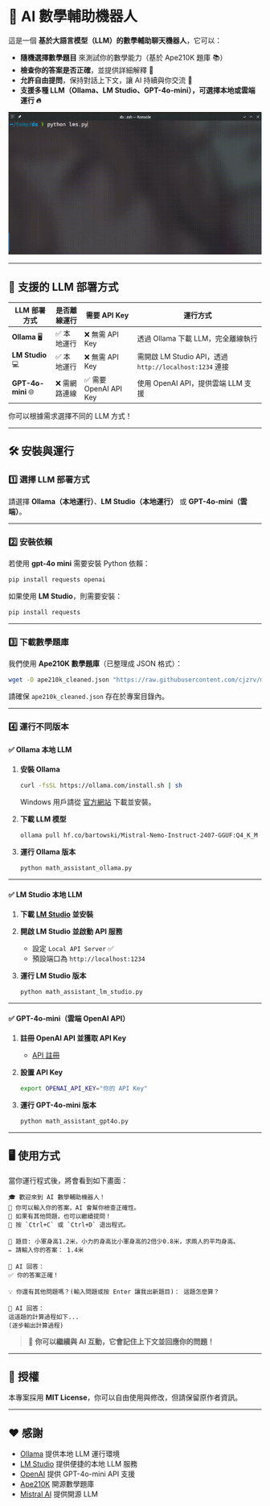 
# 🧮 AI 數學輔助機器人

這是一個 **基於大語言模型（LLM）的數學輔助聊天機器人**，它可以：
- **隨機選擇數學題目** 來測試你的數學能力（基於 Ape210K 題庫 📚）
- **檢查你的答案是否正確**，並提供詳細解釋 🤖
- **允許自由提問**，保持對話上下文，讓 AI 持續與你交流 💬
- **支援多種 LLM（Ollama、LM Studio、GPT-4o-mini），可選擇本地或雲端運行 🔥**

![demo](./demo.gif)

---

## 🚀 支援的 LLM 部署方式
| LLM 部署方式  | 是否離線運行 | 需要 API Key | 運行方式 |
|--------------|------------|------------|---------|
| **Ollama** 🖥️ | ✅ 本地運行 | ❌ 無需 API Key | 透過 Ollama 下載 LLM，完全離線執行 |
| **LM Studio** 💻 | ✅ 本地運行 | ❌ 無需 API Key | 需開啟 LM Studio API，透過 `http://localhost:1234` 連接 |
| **GPT-4o-mini** 🌐 | ❌ 需網路連線 | ✅ 需要 OpenAI API Key | 使用 OpenAI API，提供雲端 LLM 支援 |

你可以根據需求選擇不同的 LLM 方式！

---

## 🛠️ 安裝與運行
### **1️⃣ 選擇 LLM 部署方式**
請選擇 **Ollama（本地運行）**、**LM Studio（本地運行）** 或 **GPT-4o-mini（雲端）**。

---

### **2️⃣ 安裝依賴**
若使用 **gpt-4o mini** 需要安裝 Python 依賴：
```bash
pip install requests openai
```
如果使用 **LM Studio**，則需要安裝：
```bash
pip install requests
```

---

### **3️⃣ 下載數學題庫**
我們使用 **Ape210K 數學題庫**（已整理成 JSON 格式）：
```bash
wget -O ape210k_cleaned.json "https://raw.githubusercontent.com/cjzrv/math_assistant/refs/heads/main/ape210k_test.json"
```
請確保 `ape210k_cleaned.json` 存在於專案目錄內。

---

### **4️⃣ 運行不同版本**
#### ✅ **Ollama 本地 LLM**
1. **安裝 Ollama**
   ```bash
   curl -fsSL https://ollama.com/install.sh | sh
   ```
   Windows 用戶請從 [官方網站](https://ollama.com/) 下載並安裝。

2. **下載 LLM 模型**
   ```bash
   ollama pull hf.co/bartowski/Mistral-Nemo-Instruct-2407-GGUF:Q4_K_M  # 或者使用 llama3, gemma 可自行於程式內修改
   ```

3. **運行 Ollama 版本**
   ```bash
   python math_assistant_ollama.py
   ```

---

#### ✅ **LM Studio 本地 LLM**
1. **下載 [LM Studio](https://lmstudio.ai/) 並安裝**

2. **開啟 LM Studio 並啟動 API 服務**
   - 設定 `Local API Server` ✅
   - 預設端口為 `http://localhost:1234`

3. **運行 LM Studio 版本**

   ```bash
   python math_assistant_lm_studio.py
   ```

---

#### ✅ **GPT-4o-mini（雲端 OpenAI API）**
1. **註冊 OpenAI API 並獲取 API Key**

   - [API 註冊](https://platform.openai.com/signup/)

2. **設置 API Key**

   ```bash
   export OPENAI_API_KEY="你的 API Key"
   ```
3. **運行 GPT-4o-mini 版本**

   ```bash
   python math_assistant_gpt4o.py
   ```

---

## 🖥️ 使用方式
當你運行程式後，將會看到如下畫面：
```
🎓 歡迎來到 AI 數學輔助機器人！
🔹 你可以輸入你的答案，AI 會幫你檢查正確性。
🔹 如果有其他問題，也可以繼續提問！
🔹 按 `Ctrl+C` 或 `Ctrl+D` 退出程式。

📌 題目: 小軍身高1.2米，小力的身高比小軍身高的2倍少0.8米，求兩人的平均身高。
✏️ 請輸入你的答案： 1.4米

📖 AI 回答：
✅ 你的答案正確！

💡 你還有其他問題嗎？(輸入問題或按 Enter 讓我出新題目)： 這題怎麼算？

📖 AI 回答：
這道題的計算過程如下...
(逐步輸出計算過程)
```
> 📌 **你可以繼續與 AI 互動，它會記住上下文並回應你的問題！**

---

## 📜 授權
本專案採用 **MIT License**，你可以自由使用與修改，但請保留原作者資訊。

---

## ❤️ 感謝
- [Ollama](https://ollama.com/) 提供本地 LLM 運行環境
- [LM Studio](https://lmstudio.ai/) 提供便捷的本地 LLM 服務
- [OpenAI](https://openai.com/) 提供 GPT-4o-mini API 支援
- [Ape210K](https://github.com/Chenny0808/ape210k) 開源數學題庫
- [Mistral AI](https://mistral.ai/) 提供開源 LLM